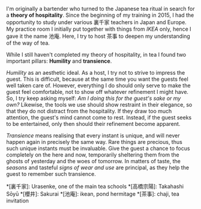 I'm originally a bartender who turned to the Japanese tea ritual in search for a **theory of hospitality**. Since the beginning of my training in 2015, I had the opportunity to study under various 裏千家 teachers in Japan and Europe. My practice room I initially put together with things from *IKEA* only, hence I gave it the name 池庵. Here, I try to host 茶事 to deepen my understanding of the way of tea.

While I still haven't completed my theory of hospitality, in tea I found two important pillars: **Humility** and **transience**.

*Humility* as an aesthetic ideal. As a host, I try not to strive to impress the guest. This is difficult, because at the same time you want the guests feel well taken care of. However, everything I do should only serve to make the guest feel comfortable, not to show off whatever refinement I might have. So, I try keep asking myself: *Am I doing this for the guest's sake or my own?* Likewise, the tools we use should show restraint in their elegance, so that they do not distract from the hospitality. If they draw too much attention, the guest's mind cannot come to rest. Instead, if the guest seeks to be entertained, only then should their refinement become apparent.

*Transience* means realising that every instant is unique, and will never happen again in precisely the same way. Rare things are precious, thus such unique instants must be invaluable. Give the guest a chance to focus completely on the here and now, temporarily sheltering them from the ghosts of yesterday and the woes of tomorrow. In matters of taste, the *seasons* and tasteful *signs of wear and use* are principal, as they help the guest to remember such transience.

*[裏千家]: Urasenke, one of the main tea schools
*[高橋宗陽]: Takahashi Sōyū
*[櫻井]: Sakurai
*[池庵]: ikean, pond hermitage
*[茶事]: chaji, tea invitation
